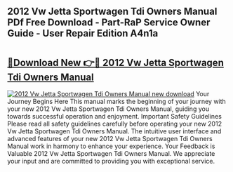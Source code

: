 ## 2012 Vw Jetta Sportwagen Tdi Owners Manual PDf Free Download - Part-RaP Service Owner Guide - User Repair Edition A4n1a

# <h2><a href="http://bc4046.oget.top/?id=2012+Vw+Jetta+Sportwagen+Tdi+Owners+Manual">🔗Download New 👉🔴 2012 Vw Jetta Sportwagen Tdi Owners Manual</a></h2>

[![2012 Vw Jetta Sportwagen Tdi Owners Manual new download](https://i.imgur.com/5g1atiW.png)](http://bc4046.oget.top/?id=2012+Vw+Jetta+Sportwagen+Tdi+Owners+Manual)
Your Journey Begins Here This manual marks the beginning of your journey with your new 2012 Vw Jetta Sportwagen Tdi Owners Manual, guiding you towards successful operation and enjoyment. Important Safety Guidelines Please read all safety guidelines carefully before operating your new 2012 Vw Jetta Sportwagen Tdi Owners Manual. The intuitive user interface and advanced features of your new 2012 Vw Jetta Sportwagen Tdi Owners Manual work in harmony to enhance your experience. Your Feedback is Valuable 2012 Vw Jetta Sportwagen Tdi Owners Manual. We appreciate your input and are committed to providing you with exceptional service.
